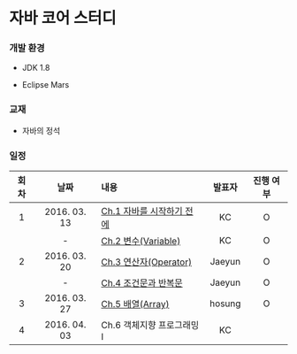 # 자바 코어 스터디

### 개발 환경

- JDK 1.8

- Eclipse Mars

### 교재

- 자바의 정석

### 일정

| 회차 |     날짜     |            내용           | 발표자 | 진행 여부 |
|:----:|:------------:|:--------------------------|:------:|:---------:|
|   1  | 2016. 03. 13 | [Ch.1 자바를 시작하기 전에](https://github.com/yoistudy/java_review/tree/master/src/ch01) |KC |O|
|      |       -      | [Ch.2 변수(Variable)](https://github.com/yoistudy/java_review/tree/master/src/ch02)       |KC |O|
|   2  | 2016. 03. 20 | [Ch.3 연산자(Operator)](https://github.com/yoistudy/java_review/tree/master/src/ch03)     |Jaeyun|O|
|      |       -      | [Ch.4 조건문과 반복문](https://github.com/yoistudy/java_review/tree/master/src/ch04)      |Jaeyun|O|
|   3  | 2016. 03. 27 | [Ch.5 배열(Array)](https://github.com/yoistudy/java_review/tree/master/src/ch05)          |hosung|O|
|   4  | 2016. 04. 03 | Ch.6 객체지향 프로그래밍 I     |KC ||


